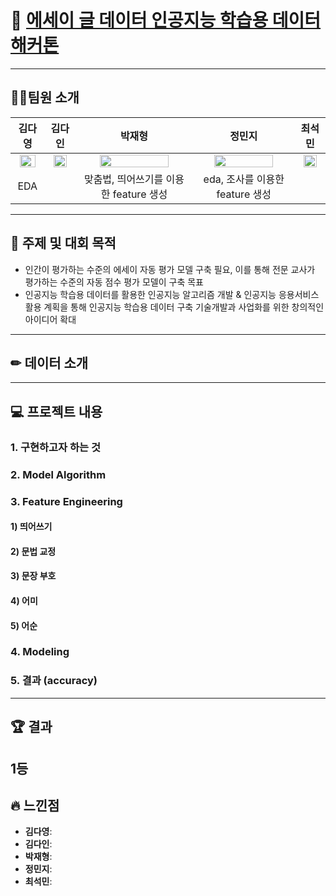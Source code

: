 # 🥇 [에세이 글 데이터 인공지능 학습용 데이터 해커톤](https://dataton.gabia.io/sub.php?code=6&mode=view&no=19&category=&page=1&search=&keyword=)

---
## 🙋‍♂️팀원 소개
|김다영|김다인|박재형|정민지|최석민|
| :---: | :---: | :---: | :---: | :---: | 
| <a href="https://github.com/keemdy" height="5" width="10" target="_blank"><img src="https://avatars.githubusercontent.com/u/68893924?v=4" width="80%" height="80%"> | <a href="https://github.com/danny980521" height="5" width="10" target="_blank"><img src="https://avatars.githubusercontent.com/u/77524474?v=4" width="80%" height="80%">| <a href="https://github.com/Jay-Ppark" height="5" width="10" target="_blank"><img src="https://avatars.githubusercontent.com/u/29303223?v=4" width="80%" height="80%">| <a href="https://github.com/minji-o-j" height="5" width="10" target="_blank"><img src="https://avatars.githubusercontent.com/u/45448731?v=4" width="80%" height="80%">| <a href="https://github.com/RockMiin" height="5" width="10" target="_blank"><img src="https://avatars.githubusercontent.com/u/52374789?v=4" width="80%" height="80%">|
|EDA||맞춤법, 띄어쓰기를 이용한 feature 생성|eda, 조사를 이용한 feature 생성| <!--***여기에 각자 역할 적어!-->
  
---
## 🎈 주제 및 대회 목적
- 인간이 평가하는 수준의 에세이 자동 평가 모델 구축 필요, 이를 통해 전문 교사가 평가하는 수준의 자동 점수 평가 모델이 구축 목표
- 인공지능 학습용 데이터를 활용한 인공지능 알고리즘 개발 & 인공지능 응용서비스 활용 계획을 통해 인공지능 학습용 데이터 구축 기술개발과 사업화를 위한 창의적인 아이디어 확대
  
---
## ✏ 데이터 소개

---
## 💻 프로젝트 내용
### 1. 구현하고자 하는 것
### 2. Model Algorithm
### 3. Feature Engineering
#### 1) 띄어쓰기
#### 2) 문법 교정
#### 3) 문장 부호
#### 4) 어미
#### 5) 어순
### 4. Modeling
### 5. 결과 (accuracy)
---
## 🏆 결과
1등
---
## 🔥 느낀점
- **김다영**:
- **김다인**:
- **박재형**:
- **정민지**:
- **최석민**:
